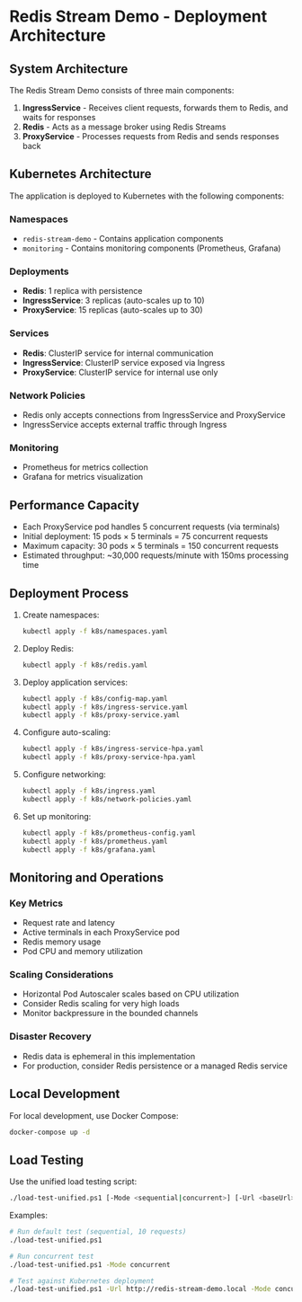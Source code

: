 # Redis Stream Demo - Deployment Architecture

## System Architecture

The Redis Stream Demo consists of three main components:

1. **IngressService** - Receives client requests, forwards them to Redis, and waits for responses
2. **Redis** - Acts as a message broker using Redis Streams
3. **ProxyService** - Processes requests from Redis and sends responses back

## Kubernetes Architecture

The application is deployed to Kubernetes with the following components:

### Namespaces
- `redis-stream-demo` - Contains application components
- `monitoring` - Contains monitoring components (Prometheus, Grafana)

### Deployments
- **Redis**: 1 replica with persistence
- **IngressService**: 3 replicas (auto-scales up to 10)
- **ProxyService**: 15 replicas (auto-scales up to 30)

### Services
- **Redis**: ClusterIP service for internal communication
- **IngressService**: ClusterIP service exposed via Ingress
- **ProxyService**: ClusterIP service for internal use only

### Network Policies
- Redis only accepts connections from IngressService and ProxyService
- IngressService accepts external traffic through Ingress

### Monitoring
- Prometheus for metrics collection
- Grafana for metrics visualization

## Performance Capacity

- Each ProxyService pod handles 5 concurrent requests (via terminals)
- Initial deployment: 15 pods × 5 terminals = 75 concurrent requests
- Maximum capacity: 30 pods × 5 terminals = 150 concurrent requests
- Estimated throughput: ~30,000 requests/minute with 150ms processing time

## Deployment Process

1. Create namespaces:
   ```bash
   kubectl apply -f k8s/namespaces.yaml
   ```

2. Deploy Redis:
   ```bash
   kubectl apply -f k8s/redis.yaml
   ```

3. Deploy application services:
   ```bash
   kubectl apply -f k8s/config-map.yaml
   kubectl apply -f k8s/ingress-service.yaml
   kubectl apply -f k8s/proxy-service.yaml
   ```

4. Configure auto-scaling:
   ```bash
   kubectl apply -f k8s/ingress-service-hpa.yaml
   kubectl apply -f k8s/proxy-service-hpa.yaml
   ```

5. Configure networking:
   ```bash
   kubectl apply -f k8s/ingress.yaml
   kubectl apply -f k8s/network-policies.yaml
   ```

6. Set up monitoring:
   ```bash
   kubectl apply -f k8s/prometheus-config.yaml
   kubectl apply -f k8s/prometheus.yaml
   kubectl apply -f k8s/grafana.yaml
   ```

## Monitoring and Operations

### Key Metrics
- Request rate and latency
- Active terminals in each ProxyService pod
- Redis memory usage
- Pod CPU and memory utilization

### Scaling Considerations
- Horizontal Pod Autoscaler scales based on CPU utilization
- Consider Redis scaling for very high loads
- Monitor backpressure in the bounded channels

### Disaster Recovery
- Redis data is ephemeral in this implementation
- For production, consider Redis persistence or a managed Redis service

## Local Development

For local development, use Docker Compose:
```bash
docker-compose up -d
```

## Load Testing

Use the unified load testing script:
```bash
./load-test-unified.ps1 [-Mode <sequential|concurrent>] [-Url <baseUrl>] [-Count <requestCount>] [-Timeout <timeoutSeconds>]
```

Examples:
```bash
# Run default test (sequential, 10 requests)
./load-test-unified.ps1

# Run concurrent test 
./load-test-unified.ps1 -Mode concurrent

# Test against Kubernetes deployment
./load-test-unified.ps1 -Url http://redis-stream-demo.local -Mode concurrent
```
